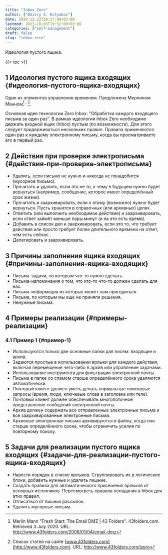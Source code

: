 ```yaml
---
title: "Inbox Zero"
author: ["Dmitry S. Kulyabov"]
date: 2020-12-22T10:57:00+03:00
lastmod: 2023-10-05T19:52:00+03:00
categories: ["self-management"]
draft: false
slug: "inbox-zero"
---
```


Идеология пустого ящика.

<!--more-->

{{< toc >}}


## <span class="section-num">1</span> Идеология пустого ящика входящих {#идеология-пустого-ящика-входящих}

Один из элементов управления временем. Предложена Мерлином Манном[^fn:1] <sup>, </sup>[^fn:2].

Основная идея технологии Zero Inbox: "Обработка каждого входящего письма за один раз".
В рамках идеологии Inbox Zero необходимо держать входной ящик (Inbox)
пустым (по возможности). Для этого следует придерживаться нескольких правил.
Правила применяются один раз к каждому электронному письму, когда вы
просматриваете его в первый раз.


## <span class="section-num">2</span> Действия при проверке электрописьма {#действия-при-проверке-электрописьма}

-   Удалить, если письмо не нужно и никогда не понадобится (мусорное письмо).
-   Прочитать и удалить, если это не то, к чему в будущем нужно будет вернуться (например, сообщение, которое имеет определённый срок жизни).
-   Прочитать и заархивировать, если к этому (возможно) нужно будет вернуться. Пусть хранится в справочных (или архивных) целях.
-   Ответить (или выполнить необходимое действие) и заархивировать, если ответ займёт меньше пары минут (и на это есть время).
-   Добавить в список дел и заархивировать, если это то, что требует действия или просто требует более длительного времени на ответ, чем есть сейчас.
-   Делегировать и заархивировать.


## <span class="section-num">3</span> Причины заполнения ящика входящих {#причины-заполнения-ящика-входящих}

-   Письма-задачи, по которым что-то нужно сделать.
-   Письма-напоминания о том, что кто-то что-то должен сделать для нас.
-   Письма-информация из которых может нам пригодиться.
-   Письма, по которым мы еще не приняли решения.
-   Ненужные письма.


## <span class="section-num">4</span> Примеры реализации {#примеры-реализации}


### <span class="section-num">4.1</span> Пример 1 {#пример-1}

-   Используются только две основные папки для писем: входящие и архив.
-   Задаются простые в использовании ярлыки для каждого действия, включая перемещение чего-либо в архив или управление задачами.
-   Использование инструмента для фильтрации электронной почты.
-   Письма в папке со спамом старше определённого срока удаляются автоматически.
-   Почтовый клиент должен уметь делать нормальные поисковые запросы (время, люди, ключевые слова в заголовке или теле).
-   Почтовый клиент должен обеспечивать многопоточное представление сообщений электронной почты.
-   Архив должен содержать все отправленные электронные письма и все заархивированные электронные письма.
-   Архивные электронные письма архивируются в файлы, когда они старше определённого срока, чтобы ограничить усилия по повторному поиску.


## <span class="section-num">5</span> Задачи для реализации пустого ящика входящих {#задачи-для-реализации-пустого-ящика-входящих}

-   Навести порядок в списке ярлыков. Сгруппировать их в логические блоки, добавить нужные и удалить лишние.
-   Создать правила для автоматического присвоения ярлыков от основных источников. Пересмотреть правила попадания в Inbox для этих правил.
-   Отписаться от лишних рассылок.
-   Удалить мусорные письма.

[^fn:1]: Merlin Mann "Fresh Start: The Email DMZ | 43 Folders". 43folders.com. Retrieved 3 July 2020. URL: <http://www.43folders.com/2006/01/04/email-dmz>
[^fn:2]: Список статей на сайте [www.43folders.com](http://www.43folders.com). URL: <http://www.43folders.com/izero>